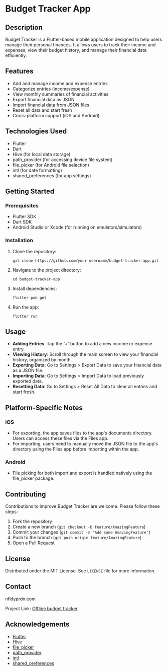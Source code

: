 # Budget Tracker App

## Description

Budget Tracker is a Flutter-based mobile application designed to help users manage their personal finances. It allows users to track their income and expenses, view their budget history, and manage their financial data efficiently.

## Features

- Add and manage income and expense entries
- Categorize entries (income/expense)
- View monthly summaries of financial activities
- Export financial data as JSON
- Import financial data from JSON files
- Reset all data and start fresh
- Cross-platform support (iOS and Android)

## Technologies Used

- Flutter
- Dart
- Hive (for local data storage)
- path_provider (for accessing device file system)
- file_picker (for Android file selection)
- intl (for date formatting)
- shared_preferences (for app settings)

## Getting Started

### Prerequisites

- Flutter SDK
- Dart SDK
- Android Studio or Xcode (for running on emulators/simulators)

### Installation

1. Clone the repository:
   ```
   git clone https://github.com/your-username/budget-tracker-app.git
   ```

2. Navigate to the project directory:
   ```
   cd budget-tracker-app
   ```

3. Install dependencies:
   ```
   flutter pub get
   ```

4. Run the app:
   ```
   flutter run
   ```

## Usage

- **Adding Entries**: Tap the '+' button to add a new income or expense entry.
- **Viewing History**: Scroll through the main screen to view your financial history, organized by month.
- **Exporting Data**: Go to Settings > Export Data to save your financial data as a JSON file.
- **Importing Data**: Go to Settings > Import Data to load previously exported data.
- **Resetting Data**: Go to Settings > Reset All Data to clear all entries and start fresh.

## Platform-Specific Notes

### iOS
- For exporting, the app saves files to the app's documents directory. Users can access these files via the Files app.
- For importing, users need to manually move the JSON file to the app's directory using the Files app before importing within the app.

### Android
- File picking for both import and export is handled natively using the file_picker package.

## Contributing

Contributions to improve Budget Tracker are welcome. Please follow these steps:

1. Fork the repository
2. Create a new branch (`git checkout -b feature/AmazingFeature`)
3. Commit your changes (`git commit -m 'Add some AmazingFeature'`)
4. Push to the branch (`git push origin feature/AmazingFeature`)
5. Open a Pull Request

## License

Distributed under the MIT License. See `LICENSE` file for more information.

## Contact

nfldyprdn.com

Project Link: [Offline budget tracker](https://github.com/askpradana/offline_budget)

## Acknowledgements

- [Flutter](https://flutter.dev)
- [Hive](https://pub.dev/packages/hive)
- [file_picker](https://pub.dev/packages/file_picker)
- [path_provider](https://pub.dev/packages/path_provider)
- [intl](https://pub.dev/packages/intl)
- [shared_preferences](https://pub.dev/packages/shared_preferences)